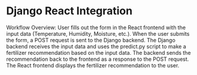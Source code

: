 # Django React Integration

Workflow Overview:
User fills out the form in the React frontend with the input data (Temperature, Humidity, Moisture, etc.).
When the user submits the form, a POST request is sent to the Django backend.
The Django backend receives the input data and uses the predict.py script to make a fertilizer recommendation based on the input data.
The backend sends the recommendation back to the frontend as a response to the POST request.
The React frontend displays the fertilizer recommendation to the user.